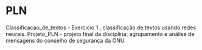 # PLN
Classificacao_de_textos - Exercicio 1 , classificação de textos usando redes neurais.
Projeto_PLN - projeto final da disciplina; agrupamento e análise de mensagens do conselho de segurança da ONU.
